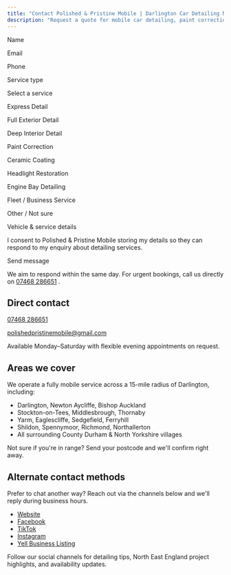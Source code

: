 ```yaml
---
title: "Contact Polished & Pristine Mobile | Darlington Car Detailing North East England"
description: "Request a quote for mobile car detailing, paint correction, or ceramic coatings in Darlington and across North East England using our secure contact form."
---
```

Name

Email

Phone

Service type

Select a service

Express Detail

Full Exterior Detail

Deep Interior Detail

Paint Correction

Ceramic Coating

Headlight Restoration

Engine Bay Detailing

Fleet / Business Service

Other / Not sure

Vehicle & service details

I consent to Polished & Pristine Mobile storing my details so they can respond to my enquiry about detailing services.

Send message

We aim to respond within the same day. For urgent bookings, call us directly on [07468 286651](tel:+447468286651) .

## Direct contact

[07468 286651](tel:+447468286651)

[polishedpristinemobile@gmail.com](mailto:polishedpristinemobile@gmail.com)

Available Monday–Saturday with flexible evening appointments on request.

## Areas we cover

We operate a fully mobile service across a 15-mile radius of Darlington, including:

- Darlington, Newton Aycliffe, Bishop Auckland
- Stockton-on-Tees, Middlesbrough, Thornaby
- Yarm, Eaglescliffe, Sedgefield, Ferryhill
- Shildon, Spennymoor, Richmond, Northallerton
- All surrounding County Durham & North Yorkshire villages

Not sure if you're in range? Send your postcode and we'll confirm right away.

## Alternate contact methods

Prefer to chat another way? Reach out via the channels below and we'll reply during business hours.

- [Website](/)
- [Facebook](https://www.facebook.com/PolishedandPristine/)
- [TikTok](https://www.tiktok.com/@polished_pristine)
- [Instagram](https://www.instagram.com/polishedpristinemobile/)
- [Yell Business Listing](https://www.yell.com/biz/polished-and-pristine-mobile-darlington-10931334/)

Follow our social channels for detailing tips, North East England project highlights, and availability updates.

